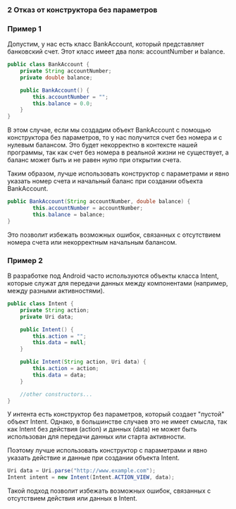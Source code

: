 ### 2 Отказ от конструктора без параметров

### Пример 1

Допустим, у нас есть класс BankAccount, который представляет банковский счет. 
Этот класс имеет два поля: accountNumber и balance.

```java
public class BankAccount {
    private String accountNumber;
    private double balance;

    public BankAccount() {
        this.accountNumber = "";
        this.balance = 0.0;
    }
}
```

В этом случае, если мы создадим объект BankAccount с помощью конструктора без параметров, то у нас получится счет без номера и с нулевым балансом. 
Это будет некорректно в контексте нашей программы, так как счет без номера в реальной жизни не существует, а баланс может быть и не равен нулю при открытии счета.

Таким образом, лучше использовать конструктор с параметрами и явно указать номер счета и начальный баланс при создании объекта BankAccount.

```java
public BankAccount(String accountNumber, double balance) {
        this.accountNumber = accountNumber;
        this.balance = balance;
}
```

Это позволит избежать возможных ошибок, связанных с отсутствием номера счета или некорректным начальным балансом.

### Пример 2

В разработке под Android часто используются объекты класса Intent, 
которые служат для передачи данных между компонентами (например, между разными активностями).

```java
public class Intent {
    private String action;
    private Uri data;

    public Intent() {
        this.action = "";
        this.data = null;
    }

    public Intent(String action, Uri data) {
        this.action = action;
        this.data = data;
    }

    //other constructors...
}
```

У интента есть конструктор без параметров, который создает "пустой" объект Intent. 
Однако, в большинстве случаев это не имеет смысла, так как Intent без действия (action) и данных (data) не может быть использован для передачи данных или старта активности.

Поэтому лучше использовать конструктор с параметрами и явно указать действие и данные при создании объекта Intent.

```java
Uri data = Uri.parse("http://www.example.com");
Intent intent = new Intent(Intent.ACTION_VIEW, data);
```

Такой подход позволит избежать возможных ошибок, связанных с отсутствием действия или данных в Intent.